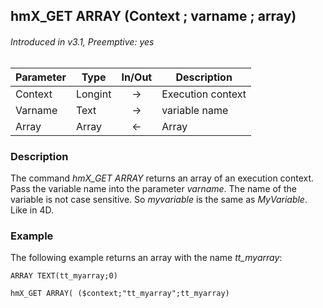 ## hmX_GET ARRAY (Context ; varname ; array)
###### Introduced in v3.1, Preemptive: yes

|Parameter|Type|In/Out|Description
|---|---|:---:|---
|Context|Longint|→|Execution context
|Varname|Text|→|variable name
|Array|Array|←|Array

### Description
The command *hmX_GET ARRAY* returns an array of an execution context.
Pass the variable name into the parameter *varname*. The name of the variable is not case sensitive. So *myvariable* is the same as *MyVariable*. Like in 4D.

### Example
The following example returns an array with the name *tt_myarray*:

```4d
ARRAY TEXT(tt_myarray;0)

hmX_GET ARRAY( ($context;"tt_myarray";tt_myarray)
```
